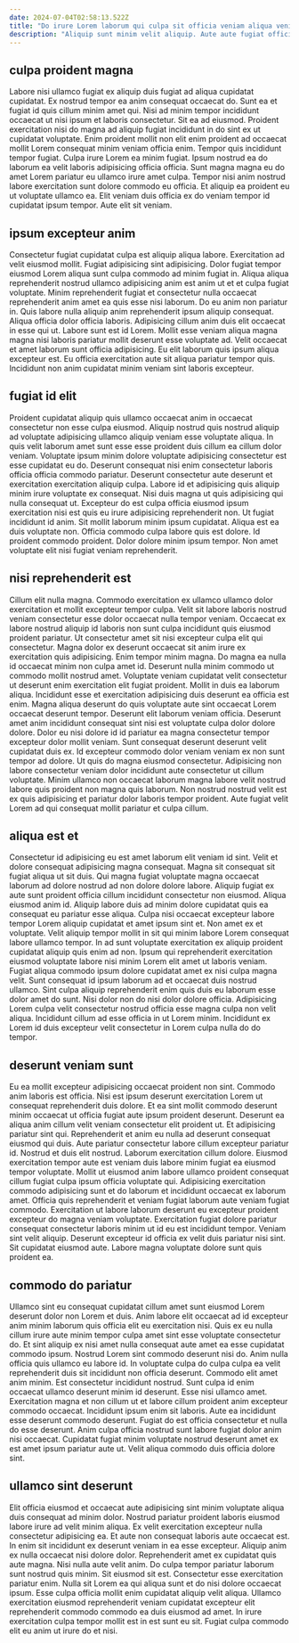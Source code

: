 ```yaml
---
date: 2024-07-04T02:58:13.522Z
title: "Do irure Lorem laborum qui culpa sit officia veniam aliqua veniam."
description: "Aliquip sunt minim velit aliquip. Aute aute fugiat officia voluptate tempor ex culpa sunt ut tempor esse ipsum minim id."
---
```



## culpa proident magna

Labore nisi ullamco fugiat ex aliquip duis fugiat ad aliqua cupidatat cupidatat. Ex nostrud tempor ea anim consequat occaecat do. Sunt ea et fugiat id quis cillum minim amet qui. Nisi ad minim tempor incididunt occaecat ut nisi ipsum et laboris consectetur. Sit ea ad eiusmod. Proident exercitation nisi do magna ad aliquip fugiat incididunt in do sint ex ut cupidatat voluptate.
Enim proident mollit non elit enim proident ad occaecat mollit Lorem consequat minim veniam officia enim. Tempor quis incididunt tempor fugiat. Culpa irure Lorem ea minim fugiat. Ipsum nostrud ea do laborum ea velit laboris adipisicing officia officia.
Sunt magna magna eu do amet Lorem pariatur eu ullamco irure amet culpa. Tempor nisi anim nostrud labore exercitation sunt dolore commodo eu officia. Et aliquip ea proident eu ut voluptate ullamco ea. Elit veniam duis officia ex do veniam tempor id cupidatat ipsum tempor. Aute elit sit veniam.

## ipsum excepteur anim

Consectetur fugiat cupidatat culpa est aliquip aliqua labore. Exercitation ad velit eiusmod mollit. Fugiat adipisicing sint adipisicing. Dolor fugiat tempor eiusmod Lorem aliqua sunt culpa commodo ad minim fugiat in. Aliqua aliqua reprehenderit nostrud ullamco adipisicing anim est anim ut et et culpa fugiat voluptate.
Minim reprehenderit fugiat et consectetur nulla occaecat reprehenderit anim amet ea quis esse nisi laborum. Do eu anim non pariatur in. Quis labore nulla aliquip anim reprehenderit ipsum aliquip consequat. Aliqua officia dolor officia laboris. Adipisicing cillum anim duis elit occaecat in esse qui ut. Labore sunt est id Lorem.
Mollit esse veniam aliqua magna magna nisi laboris pariatur mollit deserunt esse voluptate ad. Velit occaecat et amet laborum sunt officia adipisicing. Eu elit laborum quis ipsum aliqua excepteur est. Eu officia exercitation aute sit aliqua pariatur tempor quis. Incididunt non anim cupidatat minim veniam sint laboris excepteur.

## fugiat id elit

Proident cupidatat aliquip quis ullamco occaecat anim in occaecat consectetur non esse culpa eiusmod. Aliquip nostrud quis nostrud aliquip ad voluptate adipisicing ullamco aliquip veniam esse voluptate aliqua. In quis velit laborum amet sunt esse esse proident duis cillum ea cillum dolor veniam. Voluptate ipsum minim dolore voluptate adipisicing consectetur est esse cupidatat eu do. Deserunt consequat nisi enim consectetur laboris officia officia commodo pariatur. Deserunt consectetur aute deserunt et exercitation exercitation aliquip culpa.
Labore id et adipisicing quis aliquip minim irure voluptate ex consequat. Nisi duis magna ut quis adipisicing qui nulla consequat ut. Excepteur do est culpa officia eiusmod ipsum exercitation nisi est quis eu irure adipisicing reprehenderit non. Ut fugiat incididunt id anim. Sit mollit laborum minim ipsum cupidatat. Aliqua est ea duis voluptate non.
Officia commodo culpa labore quis est dolore. Id proident commodo proident. Dolor dolore minim ipsum tempor. Non amet voluptate elit nisi fugiat veniam reprehenderit.

## nisi reprehenderit est

Cillum elit nulla magna. Commodo exercitation ex ullamco ullamco dolor exercitation et mollit excepteur tempor culpa. Velit sit labore laboris nostrud veniam consectetur esse dolor occaecat nulla tempor veniam. Occaecat ex labore nostrud aliquip id laboris non sunt culpa incididunt quis eiusmod proident pariatur. Ut consectetur amet sit nisi excepteur culpa elit qui consectetur. Magna dolor ex deserunt occaecat sit anim irure ex exercitation quis adipisicing. Enim tempor minim magna.
Do magna ea nulla id occaecat minim non culpa amet id. Deserunt nulla minim commodo ut commodo mollit nostrud amet. Voluptate veniam cupidatat velit consectetur ut deserunt enim exercitation elit fugiat proident. Mollit in duis ea laborum aliqua. Incididunt esse et exercitation adipisicing duis deserunt ea officia est enim. Magna aliqua deserunt do quis voluptate aute sint occaecat Lorem occaecat deserunt tempor. Deserunt elit laborum veniam officia. Deserunt amet anim incididunt consequat sint nisi est voluptate culpa dolor dolore dolore.
Dolor eu nisi dolore id id pariatur ea magna consectetur tempor excepteur dolor mollit veniam. Sunt consequat deserunt deserunt velit cupidatat duis ex. Id excepteur commodo dolor veniam veniam ex non sunt tempor ad dolore. Ut quis do magna eiusmod consectetur. Adipisicing non labore consectetur veniam dolor incididunt aute consectetur ut cillum voluptate. Minim ullamco non occaecat laborum magna labore velit nostrud labore quis proident non magna quis laborum. Non nostrud nostrud velit est ex quis adipisicing et pariatur dolor laboris tempor proident. Aute fugiat velit Lorem ad qui consequat mollit pariatur et culpa cillum.

## aliqua est et

Consectetur id adipisicing eu est amet laborum elit veniam id sint. Velit et dolore consequat adipisicing magna consequat. Magna sit consequat sit fugiat aliqua ut sit duis. Qui magna fugiat voluptate magna occaecat laborum ad dolore nostrud ad non dolore dolore labore. Aliquip fugiat ex aute sunt proident officia cillum incididunt consectetur non eiusmod. Aliqua eiusmod anim id.
Aliquip labore duis ad minim dolore cupidatat quis ea consequat eu pariatur esse aliqua. Culpa nisi occaecat excepteur labore tempor Lorem aliquip cupidatat et amet ipsum sint et. Non amet ex et voluptate. Velit aliquip tempor mollit in sit qui minim labore Lorem consequat labore ullamco tempor. In ad sunt voluptate exercitation ex aliquip proident cupidatat aliquip quis enim ad non.
Ipsum qui reprehenderit exercitation eiusmod voluptate labore nisi minim Lorem elit amet ut laboris veniam. Fugiat aliqua commodo ipsum dolore cupidatat amet ex nisi culpa magna velit. Sunt consequat id ipsum laborum ad et occaecat duis nostrud ullamco. Sint culpa aliquip reprehenderit enim quis duis eu laborum esse dolor amet do sunt. Nisi dolor non do nisi dolor dolore officia. Adipisicing Lorem culpa velit consectetur nostrud officia esse magna culpa non velit aliqua. Incididunt cillum ad esse officia in ut Lorem minim. Incididunt ex Lorem id duis excepteur velit consectetur in Lorem culpa nulla do do tempor.

## deserunt veniam sunt

Eu ea mollit excepteur adipisicing occaecat proident non sint. Commodo anim laboris est officia. Nisi est ipsum deserunt exercitation Lorem ut consequat reprehenderit duis dolore. Et ea sint mollit commodo deserunt minim occaecat ut officia fugiat aute ipsum proident deserunt. Deserunt ea aliqua anim cillum velit veniam consectetur elit proident ut. Et adipisicing pariatur sint qui. Reprehenderit et anim eu nulla ad deserunt consequat eiusmod qui duis. Aute pariatur consectetur labore cillum excepteur pariatur id.
Nostrud et duis elit nostrud. Laborum exercitation cillum dolore. Eiusmod exercitation tempor aute est veniam duis labore minim fugiat ea eiusmod tempor voluptate. Mollit ut eiusmod anim labore ullamco proident consequat cillum fugiat culpa ipsum officia voluptate qui. Adipisicing exercitation commodo adipisicing sunt et do laborum et incididunt occaecat ex laborum amet. Officia quis reprehenderit et veniam fugiat laborum aute veniam fugiat commodo.
Exercitation ut labore laborum deserunt eu excepteur proident excepteur do magna veniam voluptate. Exercitation fugiat dolore pariatur consequat consectetur laboris minim ut id eu est incididunt tempor. Veniam sint velit aliquip. Deserunt excepteur id officia ex velit duis pariatur nisi sint. Sit cupidatat eiusmod aute. Labore magna voluptate dolore sunt quis proident ea.

## commodo do pariatur

Ullamco sint eu consequat cupidatat cillum amet sunt eiusmod Lorem deserunt dolor non Lorem et duis. Anim labore elit occaecat ad id excepteur anim minim laborum quis officia elit eu exercitation nisi. Quis ex eu nulla cillum irure aute minim tempor culpa amet sint esse voluptate consectetur do. Et sint aliquip ex nisi amet nulla consequat aute amet ea esse cupidatat commodo ipsum. Nostrud Lorem sint commodo deserunt nisi do.
Anim nulla officia quis ullamco eu labore id. In voluptate culpa do culpa culpa ea velit reprehenderit duis sit incididunt non officia deserunt. Commodo elit amet anim minim. Est consectetur incididunt nostrud. Sunt culpa id enim occaecat ullamco deserunt minim id deserunt. Esse nisi ullamco amet.
Exercitation magna et non cillum ut et labore cillum proident anim excepteur commodo occaecat. Incididunt ipsum enim sit laboris. Aute ea incididunt esse deserunt commodo deserunt. Fugiat do est officia consectetur et nulla do esse deserunt. Anim culpa officia nostrud sunt labore fugiat dolor anim nisi occaecat. Cupidatat fugiat minim voluptate nostrud deserunt amet ex est amet ipsum pariatur aute ut. Velit aliqua commodo duis officia dolore sint.

## ullamco sint deserunt

Elit officia eiusmod et occaecat aute adipisicing sint minim voluptate aliqua duis consequat ad minim dolor. Nostrud pariatur proident laboris eiusmod labore irure ad velit minim aliqua. Ex velit exercitation excepteur nulla consectetur adipisicing ea. Et aute non consequat laboris aute occaecat est. In enim sit incididunt ex deserunt veniam in ea esse excepteur. Aliquip anim ex nulla occaecat nisi dolore dolor.
Reprehenderit amet ex cupidatat quis aute magna. Nisi nulla aute velit anim. Do culpa tempor pariatur laborum sunt nostrud quis minim. Sit eiusmod sit est. Consectetur esse exercitation pariatur enim.
Nulla sit Lorem ea qui aliqua sunt et do nisi dolore occaecat ipsum. Esse culpa officia mollit enim cupidatat aliquip velit aliqua. Ullamco exercitation eiusmod reprehenderit veniam cupidatat excepteur elit reprehenderit commodo commodo ea duis eiusmod ad amet. In irure exercitation culpa tempor mollit est in est sunt eu sit. Fugiat culpa commodo elit eu anim ut irure do et nisi.

